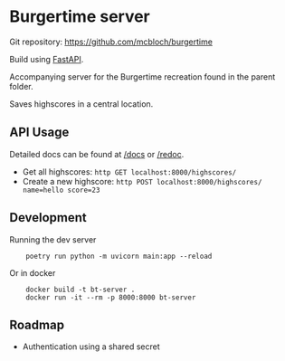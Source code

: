 # Burgertime server

Git repository: <https://github.com/mcbloch/burgertime>

Build using [FastAPI](https://fastapi.tiangolo.com).

Accompanying server for the Burgertime recreation found in the parent folder.

Saves highscores in a central location.

## API Usage

Detailed docs can be found at [/docs](./docs) or [/redoc](./redoc).

- Get all highscores: `http GET localhost:8000/highscores/`
- Create a new highscore: `http POST localhost:8000/highscores/ name=hello score=23`

## Development

Running the dev server

        poetry run python -m uvicorn main:app --reload

Or in docker

        docker build -t bt-server .
        docker run -it --rm -p 8000:8000 bt-server

## Roadmap

- Authentication using a shared secret
